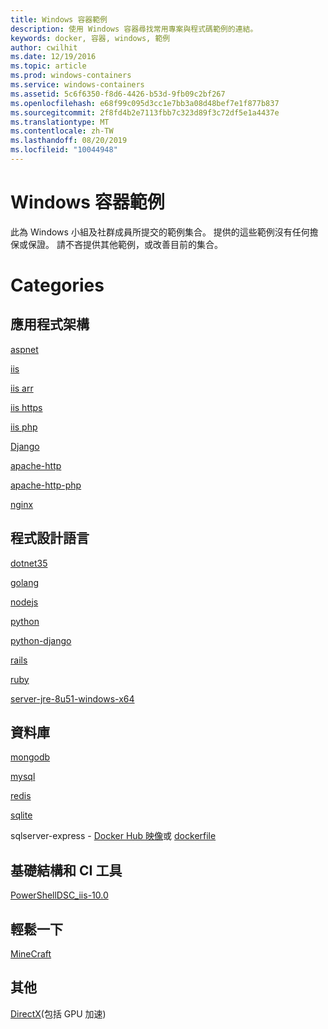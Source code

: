 ```yaml
---
title: Windows 容器範例
description: 使用 Windows 容器尋找常用專案與程式碼範例的連結。
keywords: docker, 容器, windows, 範例
author: cwilhit
ms.date: 12/19/2016
ms.topic: article
ms.prod: windows-containers
ms.service: windows-containers
ms.assetid: 5c6f6350-f8d6-4426-b53d-9fb09c2bf267
ms.openlocfilehash: e68f99c095d3cc1e7bb3a08d48bef7e1f877b837
ms.sourcegitcommit: 2f8fd4b2e7113fbb7c323d89f3c72df5e1a4437e
ms.translationtype: MT
ms.contentlocale: zh-TW
ms.lasthandoff: 08/20/2019
ms.locfileid: "10044948"
---
```

# <a name="windows-container-samples"></a>Windows 容器範例

此為 Windows 小組及社群成員所提交的範例集合。  提供的這些範例沒有任何擔保或保證。  請不吝提供其他範例，或改善目前的集合。

# <a name="categories"></a>Categories

## <a name="application-frameworks"></a>應用程式架構

[aspnet](https://github.com/Microsoft/Virtualization-Documentation/tree/master/windows-container-samples/aspnet)

[iis](https://github.com/Microsoft/Virtualization-Documentation/tree/master/windows-container-samples/iis)

[iis arr](https://github.com/Microsoft/Virtualization-Documentation/tree/master/windows-container-samples/iis-arr)

[iis https](https://github.com/Microsoft/Virtualization-Documentation/tree/master/windows-container-samples/iis-https)

[iis php](https://github.com/Microsoft/Virtualization-Documentation/tree/master/windows-container-samples/iis-php)

[Django](https://github.com/Microsoft/Virtualization-Documentation/tree/master/windows-container-samples/Django)

[apache-http](https://github.com/Microsoft/Virtualization-Documentation/tree/master/windows-container-samples/apache-http)

[apache-http-php](https://github.com/Microsoft/Virtualization-Documentation/tree/master/windows-container-samples/apache-http-php)

[nginx](https://github.com/Microsoft/Virtualization-Documentation/tree/master/windows-container-samples/nginx)

## <a name="programing-languages"></a>程式設計語言

[dotnet35](https://github.com/Microsoft/Virtualization-Documentation/tree/master/windows-container-samples/dotnet35)

[golang](https://github.com/Microsoft/Virtualization-Documentation/tree/master/windows-container-samples/golang)

[nodejs](https://github.com/Microsoft/Virtualization-Documentation/tree/master/windows-container-samples/nodejs)

[python](https://github.com/Microsoft/Virtualization-Documentation/tree/master/windows-container-samples/python)

[python-django](https://github.com/Microsoft/Virtualization-Documentation/tree/master/windows-container-samples/python-django)

[rails](https://github.com/Microsoft/Virtualization-Documentation/tree/master/windows-container-samples/rails)

[ruby](https://github.com/Microsoft/Virtualization-Documentation/tree/master/windows-container-samples/ruby)

[server-jre-8u51-windows-x64](https://github.com/Microsoft/Virtualization-Documentation/tree/master/windows-container-samples/server-jre-8u51-windows-x64)

## <a name="databases"></a>資料庫

[mongodb](https://github.com/Microsoft/Virtualization-Documentation/tree/master/windows-container-samples/mongodb)

[mysql](https://github.com/Microsoft/Virtualization-Documentation/tree/master/windows-container-samples/mysql)

[redis](https://github.com/Microsoft/Virtualization-Documentation/tree/master/windows-container-samples/redis)

[sqlite](https://github.com/Microsoft/Virtualization-Documentation/tree/master/windows-container-samples/sqlite)

sqlserver-express - [Docker Hub 映像](https://hub.docker.com/r/microsoft/mssql-server-windows-express/)或 [dockerfile](https://github.com/Microsoft/mssql-docker/blob/master/windows/mssql-server-windows-express/dockerfile)

## <a name="infrastructure-and-ci-tools"></a>基礎結構和 CI 工具

[PowerShellDSC_iis-10.0](https://github.com/Microsoft/Virtualization-Documentation/tree/master/windows-container-samples/PowerShellDSC_iis-10.0)

## <a name="just-for-fun"></a>輕鬆一下

[MineCraft](https://github.com/Microsoft/Virtualization-Documentation/tree/master/windows-container-samples/MineCraft) 

## <a name="other"></a>其他

[DirectX](https://github.com/MicrosoftDocs/Virtualization-Documentation/tree/master/windows-container-samples/directx)(包括 GPU 加速)
